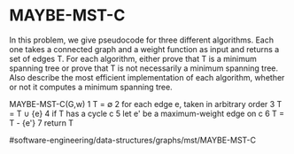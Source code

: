 # MAYBE-MST-C
In this problem, we give pseudocode for three different algorithms. Each one takes a connected graph and a weight function as input and returns a set of edges T. For each algorithm, either prove that T is a minimum spanning tree or prove that T is not necessarily a minimum spanning tree. Also describe the most efficient implementation of each algorithm, whether or not it computes a minimum spanning tree.

MAYBE-MST-C(G,w)
1 T = ∅
2 for each edge e, taken in arbitrary order 
3   T = T ∪ {e}
4   if T has a cycle c
5      let e' be a maximum-weight edge on c
6      T = T - {e'}
7 return T


#software-engineering/data-structures/graphs/mst/MAYBE-MST-C
